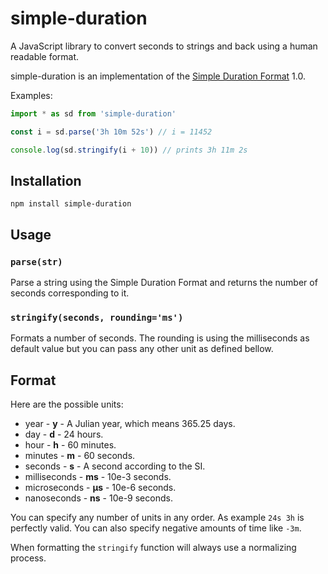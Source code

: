 
# simple-duration

A JavaScript library to convert seconds to strings and back using a human readable format.

simple-duration is an implementation of the [Simple Duration Format](https://github.com/nicolas-van/simple-duration-format-specification#readme) 1.0.

Examples:

```javascript
import * as sd from 'simple-duration'

const i = sd.parse('3h 10m 52s') // i = 11452

console.log(sd.stringify(i + 10)) // prints 3h 11m 2s
```

## Installation

```
npm install simple-duration
```

## Usage

### `parse(str)`

Parse a string using the Simple Duration Format and returns the number of seconds corresponding to it.

### `stringify(seconds, rounding='ms')`

Formats a number of seconds. The rounding is using the milliseconds as default value but you can pass any
other unit as defined bellow.

## Format

Here are the possible units:

* year - **y** - A Julian year, which means 365.25 days.
* day - **d** - 24 hours.
* hour - **h** - 60 minutes.
* minutes - **m** - 60 seconds.
* seconds - **s** - A second according to the SI.
* milliseconds - **ms** - 10e-3 seconds.
* microseconds - **µs** - 10e-6 seconds.
* nanoseconds - **ns** - 10e-9 seconds.

You can specify any number of units in any order. As example `24s 3h` is perfectly valid. You can also specify
negative amounts of time like `-3m`.

When formatting the `stringify` function will always use a normalizing process.
